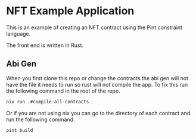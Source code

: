# NFT Example Application
This is an example of creating an NFT contract using the Pint constraint language.

The front end is written in Rust.

## Abi Gen
When you first clone this repo or change the contracts the abi gen will not have the file it needs to run so rust will not compile the app. To fix this run the following command in the root of the repo.
```bash
nix run .#compile-all-contracts
```
Or if you are not using nix you can go to the directory of each contract and run the following command.
```bash
pint build
```
